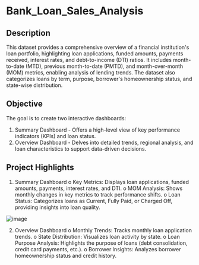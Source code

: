 # Bank_Loan_Sales_Analysis
## Description
This dataset provides a comprehensive overview of a financial institution's loan portfolio, highlighting loan applications, funded amounts, payments received, interest rates, and debt-to-income (DTI) ratios. It includes month-to-date (MTD), previous month-to-date (PMTD), and month-over-month (MOM) metrics, enabling analysis of lending trends. The dataset also categorizes loans by term, purpose, borrower's homeownership status, and state-wise distribution.
## Objective
The goal is to create two interactive dashboards:
1.	Summary Dashboard - Offers a high-level view of key performance indicators (KPIs) and loan status.
2.	Overview Dashboard - Delves into detailed trends, regional analysis, and loan characteristics to support data-driven decisions.
## Project Highlights
1.	Summary Dashboard
o	Key Metrics: Displays loan applications, funded amounts, payments, interest rates, and DTI.
o	MOM Analysis: Shows monthly changes in key metrics to track performance shifts.
o	Loan Status: Categorizes loans as Current, Fully Paid, or Charged Off, providing insights into loan quality.

![image](https://github.com/user-attachments/assets/a8836f2e-9777-4ac7-a419-ec8e63931bd2)

2.	Overview Dashboard
o	Monthly Trends: Tracks monthly loan application trends.
o	State Distribution: Visualizes loan activity by state.
o	Loan Purpose Analysis: Highlights the purpose of loans (debt consolidation, credit card payments, etc.).
o	Borrower Insights: Analyzes borrower homeownership status and credit history.



